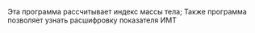 Эта программа рассчитывает индекс массы тела;
Также программа позволяет узнать расшифровку показателя ИМТ
